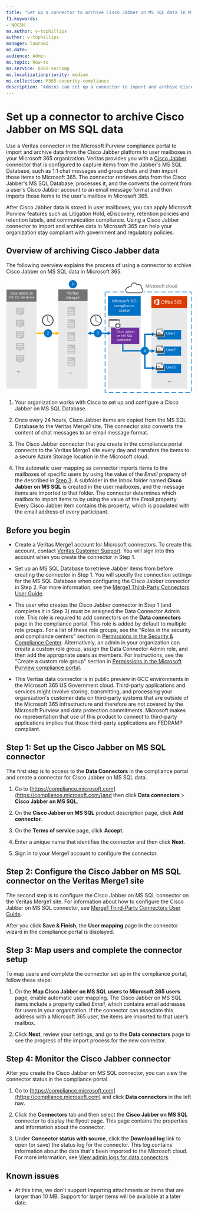 ```yaml
---
title: "Set up a connector to archive Cisco Jabber on MS SQL data in Microsoft 365"
f1.keywords:
- NOCSH
ms.author: v-tophillips
author: v-tophillips
manager: laurawi
ms.date: 
audience: Admin
ms.topic: how-to
ms.service: O365-seccomp
ms.localizationpriority: medium
ms.collection: M365-security-compliance
description: "Admins can set up a connector to import and archive Cisco Jabber on MS SQL data from Veritas in Microsoft 365. This connector lets you archive data from third-party data sources in Microsoft 365. After your archive this data, you can use compliance features such as legal hold, content search, and retention policies to manage third-party data."
---
```


# Set up a connector to archive Cisco Jabber on MS SQL data

Use a Veritas connector in the Microsoft Purview compliance portal to import and archive data from the Cisco Jabber platform to user mailboxes in your Microsoft 365 organization. Veritas provides you with a [Cisco Jabber](https://globanet.com/jabber/) connector that is configured to capture items from the Jabber's MS SQL Database, such as 1:1 chat messages and group chats and then import those items to Microsoft 365. The connector retrieves data from the Cisco Jabber's MS SQL Database, processes it, and the converts the content from a user's Cisco Jabber account to an email message format and then imports those items to the user's mailbox in Microsoft 365.

After Cisco Jabber data is stored in user mailboxes, you can apply Microsoft Purview features such as Litigation Hold, eDiscovery, retention policies and retention labels, and communication compliance. Using a Cisco Jabber connector to import and archive data in Microsoft 365 can help your organization stay compliant with government and regulatory policies.

## Overview of archiving Cisco Jabber data

The following overview explains the process of using a connector to archive Cisco Jabber on MS SQL data in Microsoft 365.

![Archiving workflow for Cisco Jabber data.](../media/CiscoJabberonMSSQLConnectorWorkflow.png)

1. Your organization works with Cisco to set up and configure a Cisco Jabber on MS SQL Database.

2. Once every 24 hours, Cisco Jabber items are copied from the MS SQL Database to the Veritas Merge1 site. The connector also converts the content of chat messages to an email message format.

3. The Cisco Jabber connector that you create in the compliance portal connects to the Veritas Merge1 site every day and transfers the items to a secure Azure Storage location in the Microsoft cloud.

4. The automatic user mapping as connector imports items to the mailboxes of specific users by using the value of the *Email* property of the described in [Step 3](#step-3-map-users-and-complete-the-connector-setup). A subfolder in the Inbox folder named **Cisco Jabber on MS SQL** is created in the user mailboxes, and the message items are imported to that folder. The connector determines which mailbox to import items to by using the value of the *Email* property. Every Cisco Jabber item contains this property, which is populated with the email address of every participant.

## Before you begin

- Create a Veritas Merge1 account for Microsoft connectors. To create this account, contact [Veritas Customer Support](https://www.veritas.com/content/support/). You will sign into this account when you create the connector in Step 1.

- Set up an MS SQL Database to retrieve Jabber items from before creating the connector in Step 1. You will specify the connection settings for the MS SQL Database when configuring the Cisco Jabber connector in Step 2. For more information, see the [Merge1 Third-Party Connectors User Guide](https://docs.ms.merge1.globanetportal.com/Merge1%20Third-Party%20Connectors%20Cisco%20Jabber%20on%20MS%20SQL%20User%20Guide%20.pdf).

- The user who creates the Cisco Jabber connector in Step 1 (and completes it in Step 3) must be assigned the Data Connector Admin role. This role is required to add connectors on the **Data connectors** page in the compliance portal. This role is added by default to multiple role groups. For a list of these role groups, see the "Roles in the security and compliance centers" section in [Permissions in the Security & Compliance Center](../security/office-365-security/permissions-in-the-security-and-compliance-center.md#roles-in-the-security--compliance-center). Alternatively, an admin in your organization can create a custom role group, assign the Data Connector Admin role, and then add the appropriate users as members. For instructions, see the "Create a custom role group" section in [Permissions in the Microsoft Purview compliance portal](microsoft-365-compliance-center-permissions.md#create-a-custom-role-group).

- This Veritas data connector is in public preview in GCC environments in the Microsoft 365 US Government cloud. Third-party applications and services might involve storing, transmitting, and processing your organization's customer data on third-party systems that are outside of the Microsoft 365 infrastructure and therefore are not covered by the Microsoft Purview and data protection commitments. Microsoft makes no representation that use of this product to connect to third-party applications implies that those third-party applications are FEDRAMP compliant.

## Step 1: Set up the Cisco Jabber on MS SQL connector

The first step is to access to the **Data Connectors** in the compliance portal and create a connector for Cisco Jabber on MS SQL data.

1. Go to [https://compliance.microsoft.com](https://compliance.microsoft.com/)and then click **Data connectors** > **Cisco Jabber on MS SQL**.

2. On the **Cisco Jabber on MS SQL** product description page, click **Add connector**.

3. On the **Terms of service** page, click **Accept**.

4. Enter a unique name that identifies the connector and then click **Next**.

5. Sign in to your Merge1 account to configure the connector.

## Step 2: Configure the Cisco Jabber on MS SQL connector on the Veritas Merge1 site

The second step is to configure the Cisco Jabber on MS SQL connector on the Veritas Merge1 site. For information about how to configure the Cisco Jabber on MS SQL connector, see [Merge1 Third-Party Connectors User Guide](https://docs.ms.merge1.globanetportal.com/Merge1%20Third-Party%20Connectors%20Cisco%20Jabber%20on%20MS%20SQL%20User%20Guide%20.pdf).

After you click **Save & Finish**, the **User mapping** page in the connector wizard in the compliance portal is displayed.

## Step 3: Map users and complete the connector setup

To map users and complete the connector set up in the compliance portal, follow these steps:

1. On the **Map Cisco Jabber on MS SQL users to Microsoft 365 users** page, enable automatic user mapping. The Cisco Jabber on MS SQL items include a property called *Email*, which contains email addresses for users in your organization. If the connector can associate this address with a Microsoft 365 user, the items are imported to that user’s mailbox.

2. Click **Next**, review your settings, and go to the **Data connectors** page to see the progress of the import process for the new connector.

## Step 4: Monitor the Cisco Jabber connector

After you create the Cisco Jabber on MS SQL connector, you can view the connector status in the compliance portal.

1. Go to [https://compliance.microsoft.com](https://compliance.microsoft.com) and click **Data connectors** in the left nav.

2. Click the **Connectors** tab and then select the **Cisco Jabber on MS SQL** connector to display the flyout page. This page contains the properties and information about the connector.

3. Under **Connector status with source**, click the **Download log** link to open (or save) the status log for the connector. This log contains information about the data that's been imported to the Microsoft cloud. For more information, see [View admin logs for data connectors](data-connector-admin-logs.md).

## Known issues

- At this time, we don't support importing attachments or items that are larger than 10 MB. Support for larger items will be available at a later date.
